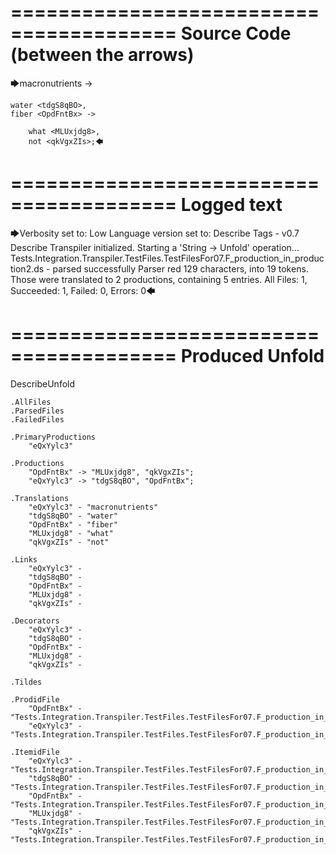 ========================================
Source Code (between the arrows)
========================================

🡆macronutrients <eQxYylc3> ->

    water <tdgS8qBO>,
	fiber <OpdFntBx> ->

        what <MLUxjdg8>,
        not <qkVgxZIs>;🡄

========================================
Logged text
========================================

🡆Verbosity set to: Low
Language version set to: Describe Tags - v0.7
Describe Transpiler initialized.
Starting a 'String -> Unfold' operation...
Tests.Integration.Transpiler.TestFiles.TestFilesFor07.F_production_in_production2.ds - parsed successfully
Parser red 129 characters, into 19 tokens.
Those were translated to 2 productions, containing 5 entries.
All Files: 1, Succeeded: 1, Failed: 0, Errors: 0🡄

========================================
Produced Unfold
========================================

DescribeUnfold

    .AllFiles
    .ParsedFiles
    .FailedFiles

    .PrimaryProductions
        "eQxYylc3" 

    .Productions
        "OpdFntBx" -> "MLUxjdg8", "qkVgxZIs";
        "eQxYylc3" -> "tdgS8qBO", "OpdFntBx";

    .Translations
        "eQxYylc3" - "macronutrients"
        "tdgS8qBO" - "water"
        "OpdFntBx" - "fiber"
        "MLUxjdg8" - "what"
        "qkVgxZIs" - "not"

    .Links
        "eQxYylc3" - 
        "tdgS8qBO" - 
        "OpdFntBx" - 
        "MLUxjdg8" - 
        "qkVgxZIs" - 

    .Decorators
        "eQxYylc3" - 
        "tdgS8qBO" - 
        "OpdFntBx" - 
        "MLUxjdg8" - 
        "qkVgxZIs" - 

    .Tildes

    .ProdidFile
        "OpdFntBx" - "Tests.Integration.Transpiler.TestFiles.TestFilesFor07.F_production_in_production2.ds"
        "eQxYylc3" - "Tests.Integration.Transpiler.TestFiles.TestFilesFor07.F_production_in_production2.ds"

    .ItemidFile
        "eQxYylc3" - "Tests.Integration.Transpiler.TestFiles.TestFilesFor07.F_production_in_production2.ds"
        "tdgS8qBO" - "Tests.Integration.Transpiler.TestFiles.TestFilesFor07.F_production_in_production2.ds"
        "OpdFntBx" - "Tests.Integration.Transpiler.TestFiles.TestFilesFor07.F_production_in_production2.ds"
        "MLUxjdg8" - "Tests.Integration.Transpiler.TestFiles.TestFilesFor07.F_production_in_production2.ds"
        "qkVgxZIs" - "Tests.Integration.Transpiler.TestFiles.TestFilesFor07.F_production_in_production2.ds"

